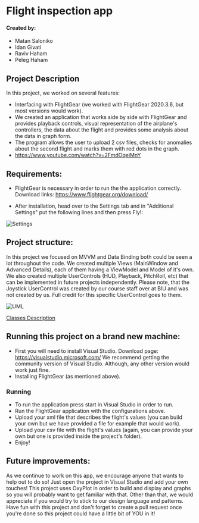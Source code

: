 # Flight inspection app
#### Created by:
- Matan Saloniko
- Idan Givati
- Raviv Haham
- Peleg Haham


Project Description
- 
In this project, we worked on several features:
- Interfacing with FlightGear (we worked with FlightGear 2020.3.6, but most versions would work).
- We created an application that works side by side with FlightGear and provides playback controls, visual representation of the airplane's controllers, the data about the flight and provides some analysis about the data in graph form.
- The program allows the user to upload 2 csv files, checks for anomalies about the second flight and marks them with red dots in the graph.
- https://www.youtube.com/watch?v=2FmdOqeiMnY

## Requirements:

- FlightGear is necessary in order to run the the application correctly.
Download links:
https://www.flightgear.org/download/

- After installation, head over to the Settings tab and in "Additional Settings" put the following lines and then press Fly!:

![Settings](https://i.imgur.com/ElTtcKD.png)

## Project structure:

In this project we focused on MVVM and Data Binding both could be seen a lot throughout the code.
We created multiple Views (MainWindow and Advanced Details), each of them having a ViewModel and Model of it's own.
We also created multiple UserControls (HUD, Playback, PitchRoll, etc) that can be implemented in future projects independently.
Please note, that the Joystick UserControl was created by our course staff over at BIU and was not created by us. Full credit for this specific UserControl goes to them.

![UML](https://i.imgur.com/FNQjCmi.png)

[Classes Description](FlightInspectionApp/ClassDetails.md)

## Running this project on a brand new machine:

- First you will need to install Visual Studio.
	Download page:
	https://visualstudio.microsoft.com/
	We recommend getting the community version of Visual Studio. Although, any other version would work just fine.
- Installing FlightGear (as mentioned above).

### Running

- To run the application press start in Visual Studio in order to run.
- Run the FlightGear application with the configurations above.
- Upload your xml file that describes the flight's values (you can build your own but we have provided a file for example that would work).
- Upload your csv file with the flight's values (again, you can provide your own but one is provided inside the project's folder).
- Enjoy!

## Future improvements:

As we continue to work on this app, we encourage anyone that wants to help out to do so!
Just open the project in Visual Studio and add your own touches!
This project uses OxyPlot in order to build and display and graphs so you will probably want to get familiar with that.
Other than that, we would appreciate if you would try to stick to our design language and patterns.
Have fun with this project and don't forget to create a pull request once you're done so this project could have a little bit of YOU in it!
